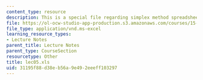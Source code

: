 ```yaml
---
content_type: resource
description: This is a special file regarding simplex method spreadsheets.
file: https://ol-ocw-studio-app-production.s3.amazonaws.com/courses/15-053-optimization-methods-in-management-science-spring-2013/31195f88d38eb56a9e492eeeff103297_lec05.xls
file_type: application/vnd.ms-excel
learning_resource_types:
- Lecture Notes
parent_title: Lecture Notes
parent_type: CourseSection
resourcetype: Other
title: lec05.xls
uid: 31195f88-d38e-b56a-9e49-2eeeff103297
---
```

